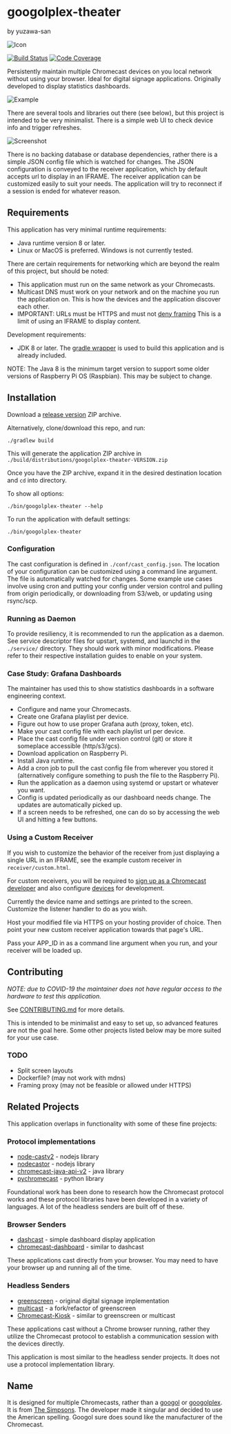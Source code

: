 # googolplex-theater
by yuzawa-san

![Icon](src/main/resources/favicon.png)

[![Build Status](https://travis-ci.org/yuzawa-san/googolplex-theater.svg?branch=master)](https://travis-ci.org/yuzawa-san/googolplex-theater)
[![Code Coverage](https://img.shields.io/codecov/c/github/yuzawa-san/googolplex-theater/master.svg)](https://codecov.io/github/yuzawa-san/googolplex-theater?branch=master)

Persistently maintain multiple Chromecast devices on you local network without using your browser.
Ideal for digital signage applications.
Originally developed to display statistics dashboards.

![Example](docs/example.jpg)

There are several tools and libraries out there (see below), but this project is intended to be very minimalist.
There is a simple web UI to check device info and trigger refreshes.

![Screenshot](docs/screenshot.png)

There is no backing database or database dependencies, rather there is a simple JSON config file which is watched for changes.
The JSON configuration is conveyed to the receiver application, which by default accepts url to display in an IFRAME.
The receiver application can be customized easily to suit your needs.
The application will try to reconnect if a session is ended for whatever reason.

## Requirements

This application has very minimal runtime requirements:

* Java runtime version 8 or later.
* Linux or MacOS is preferred. Windows is not currently tested.

There are certain requirements for networking which are beyond the realm of this project, but should be noted:

* This application must run on the same network as your Chromecasts.
* Multicast DNS must work on your network and on the machine you run the application on. This is how the devices and the application discover each other.
* IMPORTANT: URLs must be HTTPS and must not [deny framing](https://developer.mozilla.org/en-US/docs/Web/HTTP/Headers/X-Frame-Options) This is a limit of using an IFRAME to display content.

Development requirements:

* JDK 8 or later. The [gradle wrapper](https://docs.gradle.org/current/userguide/gradle_wrapper.html) is used to build this application and is already included.

NOTE: The Java 8 is the minimum target version to support some older versions of 
Raspberry Pi OS (Raspbian). This may be subject to change.

## Installation

Download a [release version](https://github.com/yuzawa-san/googolplex-theater/releases) ZIP archive.

Alternatively, clone/download this repo, and run:
```
./gradlew build
```

This will generate the application ZIP archive in `./build/distributions/googolplex-theater-VERSION.zip`

Once you have the ZIP archive, expand it in the desired destination location and `cd` into directory.

To show all options:
```
./bin/googolplex-theater --help
```

To run the application with default settings:
```
./bin/googolplex-theater
```

### Configuration

The cast configuration is defined in `./conf/cast_config.json`.
The location of your configuration can be customized using a command line argument.
The file is automatically watched for changes.
Some example use cases involve using cron and putting your config under version control and pulling from origin periodically, or downloading from S3/web, or updating using rsync/scp.

### Running as Daemon

To provide resiliency, it is recommended to run the application as a daemon.
See service descriptor files for upstart, systemd, and launchd in the `./service/` directory. They should work with minor modifications. Please refer to their respective installation guides to enable on your system.

### Case Study: Grafana Dashboards

The maintainer has used this to show statistics dashboards in a software engineering context.

* Configure and name your Chromecasts.
* Create one Grafana playlist per device.
* Figure out how to use proper Grafana auth (proxy, token, etc).
* Make your cast config file with each playlist url per device.
* Place the cast config file under version control (git) or store it someplace accessible (http/s3/gcs).
* Download application on Raspberry Pi.
* Install Java runtime.
* Add a cron job to pull the cast config file from wherever you stored it (alternatively configure something to push the file to the Raspberry Pi).
* Run the application as a daemon using systemd or upstart or whatever you want.
* Config is updated periodically as our dashboard needs change. The updates are automatically picked up.
* If a screen needs to be refreshed, one can do so by accessing the web UI and hitting a few buttons.

### Using a Custom Receiver

If you wish to customize the behavior of the receiver from just displaying a single URL in an IFRAME, see the example custom receiver in `receiver/custom.html`.

For custom receivers, you will be required to [sign up as a Chromecast developer](https://developers.google.com/cast/docs/registration#RegisterApp) and also configure [devices](https://cast.google.com/publish) for development.

Currently the device name and settings are printed to the screen. Customize the listener handler to do as you wish.

Host your modified file via HTTPS on your hosting provider of choice. Then point your new custom receiver application towards that page's URL.

Pass your APP_ID in as a command line argument when you run, and your receiver will be loaded up.

## Contributing

_NOTE: due to COVID-19 the maintainer does not have regular access to the hardware to test this application._

See [CONTRIBUTING.md](contributing.md) for more details.

This is intended to be minimalist and easy to set up, so advanced features are not the goal here. Some other projects listed below may be more suited for your use case.

### TODO

* Split screen layouts
* Dockerfile? (may not work with mdns)
* Framing proxy (may not be feasible or allowed under HTTPS)

## Related Projects

This application overlaps in functionality with some of these fine projects:

### Protocol implementations
* [node-castv2](https://github.com/thibauts/node-castv2) - nodejs library
* [nodecastor](https://github.com/vincentbernat/nodecastor) - nodejs library
* [chromecast-java-api-v2](https://github.com/vitalidze/chromecast-java-api-v2) - java library
* [pychromecast](https://github.com/balloob/pychromecast) - python library

Foundational work has been done to research how the Chromecast protocol works and these protocol libraries have been developed in a variety of languages. A lot of the headless senders are built off of these.

### Browser Senders
* [dashcast](https://github.com/stestagg/dashcast) - simple dashboard display application 
* [chromecast-dashboard](https://github.com/boombatower/chromecast-dashboard) - similar to dashcast

These applications cast directly from your browser. You may need to have your browser up and running all of the time.

### Headless Senders
* [greenscreen](https://github.com/groupon/greenscreen) - original digital signage implementation
* [multicast](https://github.com/superhawk610/multicast) - a fork/refactor of greenscreen
* [Chromecast-Kiosk](https://github.com/mrothenbuecher/Chromecast-Kiosk) - similar to greenscreen or multicast

These applications cast without a Chrome browser running, rather they utilize the Chromecast protocol to establish a communication session with the devices directly.

This application is most similar to the headless sender projects. It does not use a protocol implementation library.

## Name

It is designed for multiple Chromecasts, rather than a [googol](https://en.wikipedia.org/wiki/Googol) or [googolplex](https://en.wikipedia.org/wiki/Googolplex).
It is from [The Simpsons](https://simpsons.fandom.com/wiki/Springfield_Googolplex_Theatres). The developer made it singular and decided to use the American spelling.
Googol sure does sound like the manufacturer of the Chromecast.
